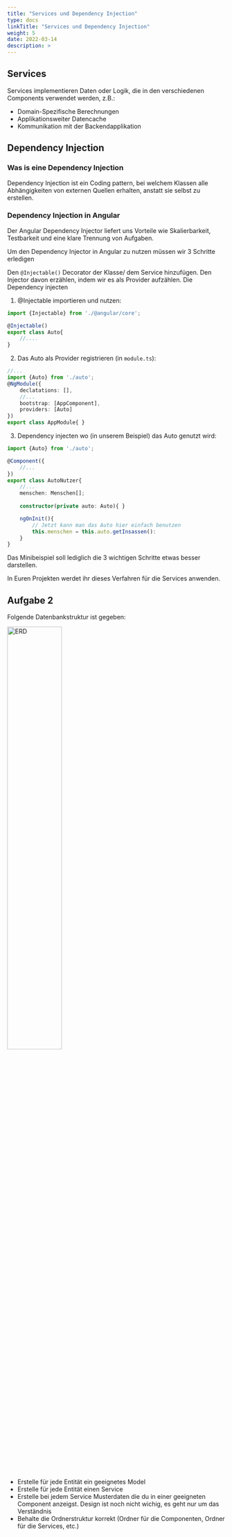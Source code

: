 ```yaml
---
title: "Services und Dependency Injection"
type: docs
linkTitle: "Services und Dependency Injection"
weight: 5
date: 2022-03-14
description: >
---
```


## Services
Services implementieren Daten oder Logik, die in den verschiedenen Components verwendet werden, z.B.:
- Domain-Spezifische Berechnungen
- Applikationsweiter Datencache
- Kommunikation mit der Backendapplikation

## Dependency Injection
### Was is eine Dependency Injection
Dependency Injection ist ein Coding pattern, bei welchem Klassen alle Abhängigkeiten von externen Quellen erhalten, anstatt sie selbst zu erstellen.

### Dependency Injection in Angular
Der Angular Dependency Injector liefert uns Vorteile wie Skalierbarkeit, Testbarkeit und eine klare Trennung von Aufgaben.

Um den Dependency Injector in Angular zu nutzen müssen wir 3 Schritte erledigen

Den `@Injectable()` Decorator der Klasse/ dem Service hinzufügen.
Den Injector davon erzählen, indem wir es als Provider aufzählen.
Die Dependency injecten

1. @Injectable importieren und nutzen:
  ```typescript
  import {Injectable} from './@angular/core';

  @Injectable()
  export class Auto{
      //....
  }
  ```
2. Das Auto als Provider registrieren (in `module.ts`):
```typescript
//...
import {Auto} from './auto';
@NgModule({
    declatations: [],
    //...
    bootstrap: [AppComponent],
    providers: [Auto]
})
export class AppModule{ }
```
3. Dependency injecten wo (in unserem Beispiel) das Auto genutzt wird:
```typescript
import {Auto} from './auto';

@Component({
    //...
})
export class AutoNutzer{
    //...
    menschen: Menschen[];
    
    constructor(private auto: Auto){ }

    ngOnInit(){
        // Jetzt kann man das Auto hier einfach benutzen
        this.menschen = this.auto.getInsassen():
    }
}
```
Das Minibeispiel soll lediglich die 3 wichtigen Schritte etwas besser darstellen.

In Euren Projekten werdet ihr dieses Verfahren für die Services anwenden.

## Aufgabe 2
Folgende Datenbankstruktur ist gegeben:

<img src="../assets/images/04_03_Class_Diagram.png" alt="ERD" style="width:50%"/>

- Erstelle für jede Entität ein geeignetes Model
- Erstelle für jede Entität einen Service 
- Erstelle bei jedem Service Musterdaten die du in einer geeigneten Component anzeigst. Design ist noch nicht wichig, es geht nur um das Verständnis
- Behalte die Ordnerstruktur korrekt (Ordner für die Componenten, Ordner für die Services, etc.)